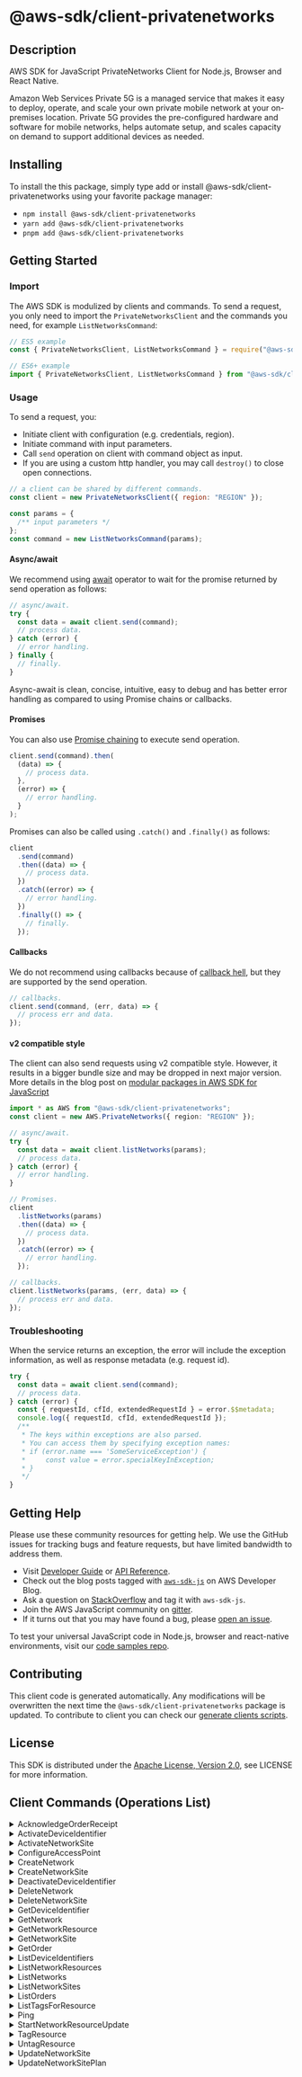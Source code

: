 <!-- generated file, do not edit directly -->

# @aws-sdk/client-privatenetworks

## Description

AWS SDK for JavaScript PrivateNetworks Client for Node.js, Browser and React Native.

<p>Amazon Web Services Private 5G is a managed service that makes it easy to deploy, operate, and scale
your own private mobile network at your on-premises location. Private 5G provides the
pre-configured hardware and software for mobile networks, helps automate setup, and
scales capacity on demand to support additional devices as needed.</p>

## Installing

To install the this package, simply type add or install @aws-sdk/client-privatenetworks
using your favorite package manager:

- `npm install @aws-sdk/client-privatenetworks`
- `yarn add @aws-sdk/client-privatenetworks`
- `pnpm add @aws-sdk/client-privatenetworks`

## Getting Started

### Import

The AWS SDK is modulized by clients and commands.
To send a request, you only need to import the `PrivateNetworksClient` and
the commands you need, for example `ListNetworksCommand`:

```js
// ES5 example
const { PrivateNetworksClient, ListNetworksCommand } = require("@aws-sdk/client-privatenetworks");
```

```ts
// ES6+ example
import { PrivateNetworksClient, ListNetworksCommand } from "@aws-sdk/client-privatenetworks";
```

### Usage

To send a request, you:

- Initiate client with configuration (e.g. credentials, region).
- Initiate command with input parameters.
- Call `send` operation on client with command object as input.
- If you are using a custom http handler, you may call `destroy()` to close open connections.

```js
// a client can be shared by different commands.
const client = new PrivateNetworksClient({ region: "REGION" });

const params = {
  /** input parameters */
};
const command = new ListNetworksCommand(params);
```

#### Async/await

We recommend using [await](https://developer.mozilla.org/en-US/docs/Web/JavaScript/Reference/Operators/await)
operator to wait for the promise returned by send operation as follows:

```js
// async/await.
try {
  const data = await client.send(command);
  // process data.
} catch (error) {
  // error handling.
} finally {
  // finally.
}
```

Async-await is clean, concise, intuitive, easy to debug and has better error handling
as compared to using Promise chains or callbacks.

#### Promises

You can also use [Promise chaining](https://developer.mozilla.org/en-US/docs/Web/JavaScript/Guide/Using_promises#chaining)
to execute send operation.

```js
client.send(command).then(
  (data) => {
    // process data.
  },
  (error) => {
    // error handling.
  }
);
```

Promises can also be called using `.catch()` and `.finally()` as follows:

```js
client
  .send(command)
  .then((data) => {
    // process data.
  })
  .catch((error) => {
    // error handling.
  })
  .finally(() => {
    // finally.
  });
```

#### Callbacks

We do not recommend using callbacks because of [callback hell](http://callbackhell.com/),
but they are supported by the send operation.

```js
// callbacks.
client.send(command, (err, data) => {
  // process err and data.
});
```

#### v2 compatible style

The client can also send requests using v2 compatible style.
However, it results in a bigger bundle size and may be dropped in next major version. More details in the blog post
on [modular packages in AWS SDK for JavaScript](https://aws.amazon.com/blogs/developer/modular-packages-in-aws-sdk-for-javascript/)

```ts
import * as AWS from "@aws-sdk/client-privatenetworks";
const client = new AWS.PrivateNetworks({ region: "REGION" });

// async/await.
try {
  const data = await client.listNetworks(params);
  // process data.
} catch (error) {
  // error handling.
}

// Promises.
client
  .listNetworks(params)
  .then((data) => {
    // process data.
  })
  .catch((error) => {
    // error handling.
  });

// callbacks.
client.listNetworks(params, (err, data) => {
  // process err and data.
});
```

### Troubleshooting

When the service returns an exception, the error will include the exception information,
as well as response metadata (e.g. request id).

```js
try {
  const data = await client.send(command);
  // process data.
} catch (error) {
  const { requestId, cfId, extendedRequestId } = error.$$metadata;
  console.log({ requestId, cfId, extendedRequestId });
  /**
   * The keys within exceptions are also parsed.
   * You can access them by specifying exception names:
   * if (error.name === 'SomeServiceException') {
   *     const value = error.specialKeyInException;
   * }
   */
}
```

## Getting Help

Please use these community resources for getting help.
We use the GitHub issues for tracking bugs and feature requests, but have limited bandwidth to address them.

- Visit [Developer Guide](https://docs.aws.amazon.com/sdk-for-javascript/v3/developer-guide/welcome.html)
  or [API Reference](https://docs.aws.amazon.com/AWSJavaScriptSDK/v3/latest/index.html).
- Check out the blog posts tagged with [`aws-sdk-js`](https://aws.amazon.com/blogs/developer/tag/aws-sdk-js/)
  on AWS Developer Blog.
- Ask a question on [StackOverflow](https://stackoverflow.com/questions/tagged/aws-sdk-js) and tag it with `aws-sdk-js`.
- Join the AWS JavaScript community on [gitter](https://gitter.im/aws/aws-sdk-js-v3).
- If it turns out that you may have found a bug, please [open an issue](https://github.com/aws/aws-sdk-js-v3/issues/new/choose).

To test your universal JavaScript code in Node.js, browser and react-native environments,
visit our [code samples repo](https://github.com/aws-samples/aws-sdk-js-tests).

## Contributing

This client code is generated automatically. Any modifications will be overwritten the next time the `@aws-sdk/client-privatenetworks` package is updated.
To contribute to client you can check our [generate clients scripts](https://github.com/aws/aws-sdk-js-v3/tree/main/scripts/generate-clients).

## License

This SDK is distributed under the
[Apache License, Version 2.0](http://www.apache.org/licenses/LICENSE-2.0),
see LICENSE for more information.

## Client Commands (Operations List)

<details>
<summary>
AcknowledgeOrderReceipt
</summary>

[Command API Reference](https://docs.aws.amazon.com/AWSJavaScriptSDK/v3/latest/clients/client-privatenetworks/classes/acknowledgeorderreceiptcommand.html) / [Input](https://docs.aws.amazon.com/AWSJavaScriptSDK/v3/latest/clients/client-privatenetworks/interfaces/acknowledgeorderreceiptcommandinput.html) / [Output](https://docs.aws.amazon.com/AWSJavaScriptSDK/v3/latest/clients/client-privatenetworks/interfaces/acknowledgeorderreceiptcommandoutput.html)

</details>
<details>
<summary>
ActivateDeviceIdentifier
</summary>

[Command API Reference](https://docs.aws.amazon.com/AWSJavaScriptSDK/v3/latest/clients/client-privatenetworks/classes/activatedeviceidentifiercommand.html) / [Input](https://docs.aws.amazon.com/AWSJavaScriptSDK/v3/latest/clients/client-privatenetworks/interfaces/activatedeviceidentifiercommandinput.html) / [Output](https://docs.aws.amazon.com/AWSJavaScriptSDK/v3/latest/clients/client-privatenetworks/interfaces/activatedeviceidentifiercommandoutput.html)

</details>
<details>
<summary>
ActivateNetworkSite
</summary>

[Command API Reference](https://docs.aws.amazon.com/AWSJavaScriptSDK/v3/latest/clients/client-privatenetworks/classes/activatenetworksitecommand.html) / [Input](https://docs.aws.amazon.com/AWSJavaScriptSDK/v3/latest/clients/client-privatenetworks/interfaces/activatenetworksitecommandinput.html) / [Output](https://docs.aws.amazon.com/AWSJavaScriptSDK/v3/latest/clients/client-privatenetworks/interfaces/activatenetworksitecommandoutput.html)

</details>
<details>
<summary>
ConfigureAccessPoint
</summary>

[Command API Reference](https://docs.aws.amazon.com/AWSJavaScriptSDK/v3/latest/clients/client-privatenetworks/classes/configureaccesspointcommand.html) / [Input](https://docs.aws.amazon.com/AWSJavaScriptSDK/v3/latest/clients/client-privatenetworks/interfaces/configureaccesspointcommandinput.html) / [Output](https://docs.aws.amazon.com/AWSJavaScriptSDK/v3/latest/clients/client-privatenetworks/interfaces/configureaccesspointcommandoutput.html)

</details>
<details>
<summary>
CreateNetwork
</summary>

[Command API Reference](https://docs.aws.amazon.com/AWSJavaScriptSDK/v3/latest/clients/client-privatenetworks/classes/createnetworkcommand.html) / [Input](https://docs.aws.amazon.com/AWSJavaScriptSDK/v3/latest/clients/client-privatenetworks/interfaces/createnetworkcommandinput.html) / [Output](https://docs.aws.amazon.com/AWSJavaScriptSDK/v3/latest/clients/client-privatenetworks/interfaces/createnetworkcommandoutput.html)

</details>
<details>
<summary>
CreateNetworkSite
</summary>

[Command API Reference](https://docs.aws.amazon.com/AWSJavaScriptSDK/v3/latest/clients/client-privatenetworks/classes/createnetworksitecommand.html) / [Input](https://docs.aws.amazon.com/AWSJavaScriptSDK/v3/latest/clients/client-privatenetworks/interfaces/createnetworksitecommandinput.html) / [Output](https://docs.aws.amazon.com/AWSJavaScriptSDK/v3/latest/clients/client-privatenetworks/interfaces/createnetworksitecommandoutput.html)

</details>
<details>
<summary>
DeactivateDeviceIdentifier
</summary>

[Command API Reference](https://docs.aws.amazon.com/AWSJavaScriptSDK/v3/latest/clients/client-privatenetworks/classes/deactivatedeviceidentifiercommand.html) / [Input](https://docs.aws.amazon.com/AWSJavaScriptSDK/v3/latest/clients/client-privatenetworks/interfaces/deactivatedeviceidentifiercommandinput.html) / [Output](https://docs.aws.amazon.com/AWSJavaScriptSDK/v3/latest/clients/client-privatenetworks/interfaces/deactivatedeviceidentifiercommandoutput.html)

</details>
<details>
<summary>
DeleteNetwork
</summary>

[Command API Reference](https://docs.aws.amazon.com/AWSJavaScriptSDK/v3/latest/clients/client-privatenetworks/classes/deletenetworkcommand.html) / [Input](https://docs.aws.amazon.com/AWSJavaScriptSDK/v3/latest/clients/client-privatenetworks/interfaces/deletenetworkcommandinput.html) / [Output](https://docs.aws.amazon.com/AWSJavaScriptSDK/v3/latest/clients/client-privatenetworks/interfaces/deletenetworkcommandoutput.html)

</details>
<details>
<summary>
DeleteNetworkSite
</summary>

[Command API Reference](https://docs.aws.amazon.com/AWSJavaScriptSDK/v3/latest/clients/client-privatenetworks/classes/deletenetworksitecommand.html) / [Input](https://docs.aws.amazon.com/AWSJavaScriptSDK/v3/latest/clients/client-privatenetworks/interfaces/deletenetworksitecommandinput.html) / [Output](https://docs.aws.amazon.com/AWSJavaScriptSDK/v3/latest/clients/client-privatenetworks/interfaces/deletenetworksitecommandoutput.html)

</details>
<details>
<summary>
GetDeviceIdentifier
</summary>

[Command API Reference](https://docs.aws.amazon.com/AWSJavaScriptSDK/v3/latest/clients/client-privatenetworks/classes/getdeviceidentifiercommand.html) / [Input](https://docs.aws.amazon.com/AWSJavaScriptSDK/v3/latest/clients/client-privatenetworks/interfaces/getdeviceidentifiercommandinput.html) / [Output](https://docs.aws.amazon.com/AWSJavaScriptSDK/v3/latest/clients/client-privatenetworks/interfaces/getdeviceidentifiercommandoutput.html)

</details>
<details>
<summary>
GetNetwork
</summary>

[Command API Reference](https://docs.aws.amazon.com/AWSJavaScriptSDK/v3/latest/clients/client-privatenetworks/classes/getnetworkcommand.html) / [Input](https://docs.aws.amazon.com/AWSJavaScriptSDK/v3/latest/clients/client-privatenetworks/interfaces/getnetworkcommandinput.html) / [Output](https://docs.aws.amazon.com/AWSJavaScriptSDK/v3/latest/clients/client-privatenetworks/interfaces/getnetworkcommandoutput.html)

</details>
<details>
<summary>
GetNetworkResource
</summary>

[Command API Reference](https://docs.aws.amazon.com/AWSJavaScriptSDK/v3/latest/clients/client-privatenetworks/classes/getnetworkresourcecommand.html) / [Input](https://docs.aws.amazon.com/AWSJavaScriptSDK/v3/latest/clients/client-privatenetworks/interfaces/getnetworkresourcecommandinput.html) / [Output](https://docs.aws.amazon.com/AWSJavaScriptSDK/v3/latest/clients/client-privatenetworks/interfaces/getnetworkresourcecommandoutput.html)

</details>
<details>
<summary>
GetNetworkSite
</summary>

[Command API Reference](https://docs.aws.amazon.com/AWSJavaScriptSDK/v3/latest/clients/client-privatenetworks/classes/getnetworksitecommand.html) / [Input](https://docs.aws.amazon.com/AWSJavaScriptSDK/v3/latest/clients/client-privatenetworks/interfaces/getnetworksitecommandinput.html) / [Output](https://docs.aws.amazon.com/AWSJavaScriptSDK/v3/latest/clients/client-privatenetworks/interfaces/getnetworksitecommandoutput.html)

</details>
<details>
<summary>
GetOrder
</summary>

[Command API Reference](https://docs.aws.amazon.com/AWSJavaScriptSDK/v3/latest/clients/client-privatenetworks/classes/getordercommand.html) / [Input](https://docs.aws.amazon.com/AWSJavaScriptSDK/v3/latest/clients/client-privatenetworks/interfaces/getordercommandinput.html) / [Output](https://docs.aws.amazon.com/AWSJavaScriptSDK/v3/latest/clients/client-privatenetworks/interfaces/getordercommandoutput.html)

</details>
<details>
<summary>
ListDeviceIdentifiers
</summary>

[Command API Reference](https://docs.aws.amazon.com/AWSJavaScriptSDK/v3/latest/clients/client-privatenetworks/classes/listdeviceidentifierscommand.html) / [Input](https://docs.aws.amazon.com/AWSJavaScriptSDK/v3/latest/clients/client-privatenetworks/interfaces/listdeviceidentifierscommandinput.html) / [Output](https://docs.aws.amazon.com/AWSJavaScriptSDK/v3/latest/clients/client-privatenetworks/interfaces/listdeviceidentifierscommandoutput.html)

</details>
<details>
<summary>
ListNetworkResources
</summary>

[Command API Reference](https://docs.aws.amazon.com/AWSJavaScriptSDK/v3/latest/clients/client-privatenetworks/classes/listnetworkresourcescommand.html) / [Input](https://docs.aws.amazon.com/AWSJavaScriptSDK/v3/latest/clients/client-privatenetworks/interfaces/listnetworkresourcescommandinput.html) / [Output](https://docs.aws.amazon.com/AWSJavaScriptSDK/v3/latest/clients/client-privatenetworks/interfaces/listnetworkresourcescommandoutput.html)

</details>
<details>
<summary>
ListNetworks
</summary>

[Command API Reference](https://docs.aws.amazon.com/AWSJavaScriptSDK/v3/latest/clients/client-privatenetworks/classes/listnetworkscommand.html) / [Input](https://docs.aws.amazon.com/AWSJavaScriptSDK/v3/latest/clients/client-privatenetworks/interfaces/listnetworkscommandinput.html) / [Output](https://docs.aws.amazon.com/AWSJavaScriptSDK/v3/latest/clients/client-privatenetworks/interfaces/listnetworkscommandoutput.html)

</details>
<details>
<summary>
ListNetworkSites
</summary>

[Command API Reference](https://docs.aws.amazon.com/AWSJavaScriptSDK/v3/latest/clients/client-privatenetworks/classes/listnetworksitescommand.html) / [Input](https://docs.aws.amazon.com/AWSJavaScriptSDK/v3/latest/clients/client-privatenetworks/interfaces/listnetworksitescommandinput.html) / [Output](https://docs.aws.amazon.com/AWSJavaScriptSDK/v3/latest/clients/client-privatenetworks/interfaces/listnetworksitescommandoutput.html)

</details>
<details>
<summary>
ListOrders
</summary>

[Command API Reference](https://docs.aws.amazon.com/AWSJavaScriptSDK/v3/latest/clients/client-privatenetworks/classes/listorderscommand.html) / [Input](https://docs.aws.amazon.com/AWSJavaScriptSDK/v3/latest/clients/client-privatenetworks/interfaces/listorderscommandinput.html) / [Output](https://docs.aws.amazon.com/AWSJavaScriptSDK/v3/latest/clients/client-privatenetworks/interfaces/listorderscommandoutput.html)

</details>
<details>
<summary>
ListTagsForResource
</summary>

[Command API Reference](https://docs.aws.amazon.com/AWSJavaScriptSDK/v3/latest/clients/client-privatenetworks/classes/listtagsforresourcecommand.html) / [Input](https://docs.aws.amazon.com/AWSJavaScriptSDK/v3/latest/clients/client-privatenetworks/interfaces/listtagsforresourcecommandinput.html) / [Output](https://docs.aws.amazon.com/AWSJavaScriptSDK/v3/latest/clients/client-privatenetworks/interfaces/listtagsforresourcecommandoutput.html)

</details>
<details>
<summary>
Ping
</summary>

[Command API Reference](https://docs.aws.amazon.com/AWSJavaScriptSDK/v3/latest/clients/client-privatenetworks/classes/pingcommand.html) / [Input](https://docs.aws.amazon.com/AWSJavaScriptSDK/v3/latest/clients/client-privatenetworks/interfaces/pingcommandinput.html) / [Output](https://docs.aws.amazon.com/AWSJavaScriptSDK/v3/latest/clients/client-privatenetworks/interfaces/pingcommandoutput.html)

</details>
<details>
<summary>
StartNetworkResourceUpdate
</summary>

[Command API Reference](https://docs.aws.amazon.com/AWSJavaScriptSDK/v3/latest/clients/client-privatenetworks/classes/startnetworkresourceupdatecommand.html) / [Input](https://docs.aws.amazon.com/AWSJavaScriptSDK/v3/latest/clients/client-privatenetworks/interfaces/startnetworkresourceupdatecommandinput.html) / [Output](https://docs.aws.amazon.com/AWSJavaScriptSDK/v3/latest/clients/client-privatenetworks/interfaces/startnetworkresourceupdatecommandoutput.html)

</details>
<details>
<summary>
TagResource
</summary>

[Command API Reference](https://docs.aws.amazon.com/AWSJavaScriptSDK/v3/latest/clients/client-privatenetworks/classes/tagresourcecommand.html) / [Input](https://docs.aws.amazon.com/AWSJavaScriptSDK/v3/latest/clients/client-privatenetworks/interfaces/tagresourcecommandinput.html) / [Output](https://docs.aws.amazon.com/AWSJavaScriptSDK/v3/latest/clients/client-privatenetworks/interfaces/tagresourcecommandoutput.html)

</details>
<details>
<summary>
UntagResource
</summary>

[Command API Reference](https://docs.aws.amazon.com/AWSJavaScriptSDK/v3/latest/clients/client-privatenetworks/classes/untagresourcecommand.html) / [Input](https://docs.aws.amazon.com/AWSJavaScriptSDK/v3/latest/clients/client-privatenetworks/interfaces/untagresourcecommandinput.html) / [Output](https://docs.aws.amazon.com/AWSJavaScriptSDK/v3/latest/clients/client-privatenetworks/interfaces/untagresourcecommandoutput.html)

</details>
<details>
<summary>
UpdateNetworkSite
</summary>

[Command API Reference](https://docs.aws.amazon.com/AWSJavaScriptSDK/v3/latest/clients/client-privatenetworks/classes/updatenetworksitecommand.html) / [Input](https://docs.aws.amazon.com/AWSJavaScriptSDK/v3/latest/clients/client-privatenetworks/interfaces/updatenetworksitecommandinput.html) / [Output](https://docs.aws.amazon.com/AWSJavaScriptSDK/v3/latest/clients/client-privatenetworks/interfaces/updatenetworksitecommandoutput.html)

</details>
<details>
<summary>
UpdateNetworkSitePlan
</summary>

[Command API Reference](https://docs.aws.amazon.com/AWSJavaScriptSDK/v3/latest/clients/client-privatenetworks/classes/updatenetworksiteplancommand.html) / [Input](https://docs.aws.amazon.com/AWSJavaScriptSDK/v3/latest/clients/client-privatenetworks/interfaces/updatenetworksiteplancommandinput.html) / [Output](https://docs.aws.amazon.com/AWSJavaScriptSDK/v3/latest/clients/client-privatenetworks/interfaces/updatenetworksiteplancommandoutput.html)

</details>
